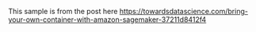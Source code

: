This sample is from the post here
https://towardsdatascience.com/bring-your-own-container-with-amazon-sagemaker-37211d8412f4